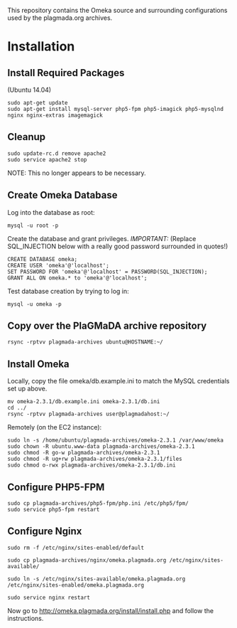 This repository contains the Omeka source and surrounding configurations used by the plagmada.org archives.

# Installation

## Install Required Packages

(Ubuntu 14.04)

```
sudo apt-get update
sudo apt-get install mysql-server php5-fpm php5-imagick php5-mysqlnd nginx nginx-extras imagemagick
```

## Cleanup

```
sudo update-rc.d remove apache2
sudo service apache2 stop
```

NOTE: This no longer appears to be necessary.

## Create Omeka Database

Log into the database as root:

```
mysql -u root -p
```

Create the database and grant privileges. *IMPORTANT:* (Replace SQL_INJECTION below with a really good password surrounded in quotes!)

```
CREATE DATABASE omeka;
CREATE USER 'omeka'@'localhost';
SET PASSWORD FOR 'omeka'@'localhost' = PASSWORD(SQL_INJECTION);
GRANT ALL ON omeka.* to 'omeka'@'localhost';
```

Test database creation by trying to log in:

```
mysql -u omeka -p
```

## Copy over the PlaGMaDA archive repository

```
rsync -rptvv plagmada-archives ubuntu@HOSTNAME:~/
```

## Install Omeka

Locally, copy the file omeka/db.example.ini to match the MySQL credentials set up above.

```
mv omeka-2.3.1/db.example.ini omeka-2.3.1/db.ini
cd ../
rsync -rptvv plagmada-archives user@plagmadahost:~/
```

Remotely (on the EC2 instance):

```
sudo ln -s /home/ubuntu/plagmada-archives/omeka-2.3.1 /var/www/omeka
sudo chown -R ubuntu.www-data plagmada-archives/omeka-2.3.1
sudo chmod -R go-w plagmada-archives/omeka-2.3.1
sudo chmod -R ug+rw plagmada-archives/omeka-2.3.1/files
sudo chmod o-rwx plagmada-archives/omeka-2.3.1/db.ini
```


## Configure PHP5-FPM

```
sudo cp plagmada-archives/php5-fpm/php.ini /etc/php5/fpm/
sudo service php5-fpm restart
```

## Configure Nginx

```
sudo rm -f /etc/nginx/sites-enabled/default

sudo cp plagmada-archives/nginx/omeka.plagmada.org /etc/nginx/sites-available/

sudo ln -s /etc/nginx/sites-available/omeka.plagmada.org /etc/nginx/sites-enabled/omeka.plagmada.org

sudo service nginx restart
```

Now go to http://omeka.plagmada.org/install/install.php and follow the instructions.
